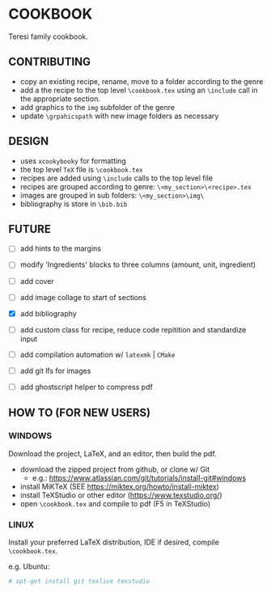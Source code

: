 # COOKBOOK

Teresi family cookbook.


## CONTRIBUTING

- copy an existing recipe, rename, move to a folder according to the genre
- add a the recipe to the top level `\cookbook.tex` using an `\include` call in the appropriate section.
- add graphics to the `img` subfolder of the genre
- update `\grpahicspath` with new image folders as necessary


## DESIGN

- uses `xcookybooky` for formatting
- the top level `TeX` file is `\cookbook.tex`
- recipes are added using `\include` calls to the top level file
- recipes are grouped according to genre: `\<my_section>\<recipe>.tex`
- images are grouped in sub folders: `\<my_section>\img\`
- bibliography is store in `\bib.bib`


## FUTURE

- [ ] add hints to the margins
- [ ] modify 'Ingredients' blocks to three columns (amount, unit, ingredient)
- [ ] add cover
- [ ] add image collage to start of sections
- [x] add bibliography
- [ ] add custom class for recipe, reduce code repitition and standardize input
- [ ] add compilation automation w/ `latexmk` | `CMake`
- [ ] add git lfs for images
- [ ] add ghostscript helper to compress pdf


## HOW TO (FOR NEW USERS)

### WINDOWS
Download the project, LaTeX, and an editor, then build the pdf.

- download the zipped project from github, or clone w/ Git
    - e.g.: https://www.atlassian.com/git/tutorials/install-git#windows
- install MiKTeX (SEE https://miktex.org/howto/install-miktex)
- install TeXStudio or other editor (https://www.texstudio.org/)
- open `\cookbook.tex` and compile to pdf (F5 in TeXStudio)

### LINUX
Install your preferred LaTeX distribution, IDE if desired, compile `\cookbook.tex`.

e.g. Ubuntu:
```bash
# apt-get install git texlive texstudio
```
